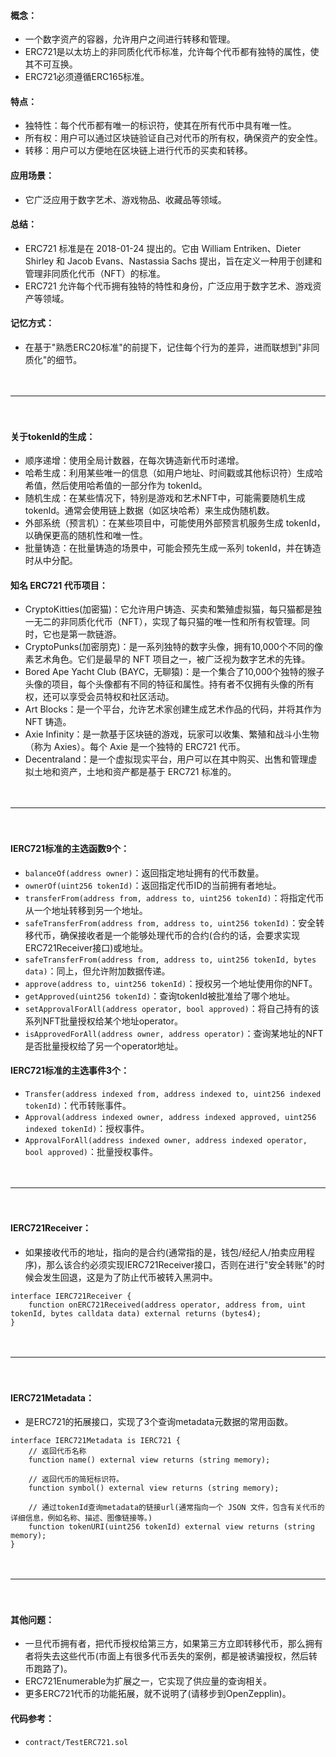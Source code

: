 
#### 概念：
- 一个数字资产的容器，允许用户之间进行转移和管理。
- ERC721是以太坊上的非同质化代币标准，允许每个代币都有独特的属性，使其不可互换。
- ERC721必须遵循ERC165标准。

#### 特点：
- 独特性：每个代币都有唯一的标识符，使其在所有代币中具有唯一性。
- 所有权：用户可以通过区块链验证自己对代币的所有权，确保资产的安全性。
- 转移：用户可以方便地在区块链上进行代币的买卖和转移。

#### 应用场景：
- 它广泛应用于数字艺术、游戏物品、收藏品等领域。

#### 总结：
- ERC721 标准是在 2018-01-24 提出的。它由 William Entriken、Dieter Shirley 和 Jacob Evans、Nastassia Sachs 提出，旨在定义一种用于创建和管理非同质化代币（NFT）的标准。
- ERC721 允许每个代币拥有独特的特性和身份，广泛应用于数字艺术、游戏资产等领域。

#### 记忆方式：
- 在基于"熟悉ERC20标准"的前提下，记住每个行为的差异，进而联想到"非同质化"的细节。

　

---------------------------------------------------------------------------------------

　

#### 关于tokenId的生成：
- 顺序递增：使用全局计数器，在每次铸造新代币时递增。
- 哈希生成：利用某些唯一的信息（如用户地址、时间戳或其他标识符）生成哈希值，然后使用哈希值的一部分作为 tokenId。
- 随机生成：在某些情况下，特别是游戏和艺术NFT中，可能需要随机生成 tokenId。通常会使用链上数据（如区块哈希）来生成伪随机数。
- 外部系统（预言机）：在某些项目中，可能使用外部预言机服务生成 tokenId，以确保更高的随机性和唯一性。
- 批量铸造：在批量铸造的场景中，可能会预先生成一系列 tokenId，并在铸造时从中分配。

#### 知名 ERC721 代币项目：
- CryptoKitties(加密猫)：它允许用户铸造、买卖和繁殖虚拟猫，每只猫都是独一无二的非同质化代币（NFT），实现了每只猫的唯一性和所有权管理。同时，它也是第一款链游。
- CryptoPunks(加密朋克)：是一系列独特的数字头像，拥有10,000个不同的像素艺术角色。它们是最早的 NFT 项目之一，被广泛视为数字艺术的先锋。
- Bored Ape Yacht Club (BAYC，无聊猿)：是一个集合了10,000个独特的猴子头像的项目，每个头像都有不同的特征和属性。持有者不仅拥有头像的所有权，还可以享受会员特权和社区活动。
- Art Blocks：是一个平台，允许艺术家创建生成艺术作品的代码，并将其作为 NFT 铸造。
- Axie Infinity：是一款基于区块链的游戏，玩家可以收集、繁殖和战斗小生物（称为 Axies）。每个 Axie 是一个独特的 ERC721 代币。
- Decentraland：是一个虚拟现实平台，用户可以在其中购买、出售和管理虚拟土地和资产，土地和资产都是基于 ERC721 标准的。

　

---------------------------------------------------------------------------------------

　

#### IERC721标准的主选函数9个：
- ```balanceOf(address owner)```：返回指定地址拥有的代币数量。
- ```ownerOf(uint256 tokenId)```：返回指定代币ID的当前拥有者地址。
- ```transferFrom(address from, address to, uint256 tokenId)```：将指定代币从一个地址转移到另一个地址。
- ```safeTransferFrom(address from, address to, uint256 tokenId)```：安全转移代币，确保接收者是一个能够处理代币的合约(合约的话，会要求实现ERC721Receiver接口)或地址。
- ```safeTransferFrom(address from, address to, uint256 tokenId, bytes data)```：同上，但允许附加数据传递。
- ```approve(address to, uint256 tokenId)```：授权另一个地址使用你的NFT。
- ```getApproved(uint256 tokenId)```：查询tokenId被批准给了哪个地址。
- ```setApprovalForAll(address operator, bool approved)```：将自己持有的该系列NFT批量授权给某个地址operator。
- ```isApprovedForAll(address owner, address operator)```：查询某地址的NFT是否批量授权给了另一个operator地址。


#### IERC721标准的主选事件3个：
- ```Transfer(address indexed from, address indexed to, uint256 indexed tokenId)```：代币转账事件。
- ```Approval(address indexed owner, address indexed approved, uint256 indexed tokenId)```：授权事件。
- ```ApprovalForAll(address indexed owner, address indexed operator, bool approved)```：批量授权事件。

　

---------------------------------------------------------------------------------------

　

#### IERC721Receiver：
- 如果接收代币的地址，指向的是合约(通常指的是，钱包/经纪人/拍卖应用程序)，那么该合约必须实现IERC721Receiver接口，否则在进行"安全转账"的时候会发生回退，这是为了防止代币被转入黑洞中。
```
interface IERC721Receiver {
    function onERC721Received(address operator, address from, uint tokenId, bytes calldata data) external returns (bytes4);
}
```

　

---------------------------------------------------------------------------------------

　

#### IERC721Metadata：
- 是ERC721的拓展接口，实现了3个查询metadata元数据的常用函数。
```
interface IERC721Metadata is IERC721 {
    // 返回代币名称
    function name() external view returns (string memory);

    // 返回代币的简短标识符。
    function symbol() external view returns (string memory);

    // 通过tokenId查询metadata的链接url(通常指向一个 JSON 文件，包含有关代币的详细信息，例如名称、描述、图像链接等。)
    function tokenURI(uint256 tokenId) external view returns (string memory);
}
```

　

---------------------------------------------------------------------------------------

　

#### 其他问题：
- 一旦代币拥有者，把代币授权给第三方，如果第三方立即转移代币，那么拥有者将失去这些代币(市面上有很多代币丢失的案例，都是被诱骗授权，然后转币跑路了)。
- ERC721Enumerable为扩展之一，它实现了供应量的查询相关。
- 更多ERC721代币的功能拓展，就不说明了(请移步到OpenZepplin)。

#### 代码参考：
- ```contract/TestERC721.sol```